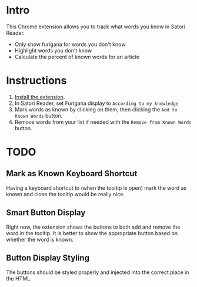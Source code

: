 # Intro
This Chrome extension allows you to track what words you know in Satori Reader.
- Only show furigana for words you don't know
- Highlight words you don't know
- Calculate the percent of known words for an article

# Instructions
1. [Install the extension](https://developer.chrome.com/docs/extensions/get-started/tutorial/hello-world#load-unpacked).
2. In Satori Reader, set Furigana display to `According to my knowledge`
3. Mark words as known by clicking on them, then clicking the `Add to Known Words` button.
4. Remove words from your list if needed with the `Remove from Known Words` button.

# TODO

## Mark as Known Keyboard Shortcut
Having a keyboard shortcut to (when the tooltip is open) mark the word as known and close the tooltip would be really nice.

## Smart Button Display
Right now, the extension shows the buttons to both add and remove the word in the tooltip. It is better to show the appropriate button based on whether the word is known.

## Button Display Styling
The buttons should be styled properly and injected into the correct place in the HTML.
